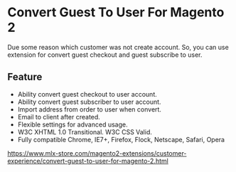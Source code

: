 # Convert Guest To User For Magento 2

Due some reason which customer was not create account. So, you can use extension for convert guest checkout and guest subscribe to user.

## Feature
- Ability convert guest checkout to user account.
- Ability convert guest subscriber to user account.
- Import address from order to user when convert.
- Email to client after created.
- Flexible settings for advanced usage.
- W3C XHTML 1.0 Transitional. W3C CSS Valid.
- Fully compatible Chrome, IE7+, Firefox, Flock, Netscape, Safari, Opera

https://www.mlx-store.com/magento2-extensions/customer-experience/convert-guest-to-user-for-magento-2.html
